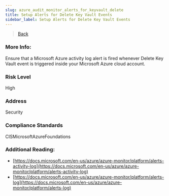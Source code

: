```yaml
---
slug: azure_audit_monitor_alerts_for_keyvault_delete
title: Setup Alerts for Delete Key Vault Events
sidebar_label: Setup Alerts for Delete Key Vault Events
---
```

> [Back](../../azuremonitoraudit)

### More Info:
Ensure that a Microsoft Azure activity log alert is fired whenever Delete Key Vault event is triggered inside your Microsoft Azure cloud account.

### Risk Level
High

### Address
Security

### Compliance Standards
CISMicrosoftAzureFoundations

### Additional Reading:
- [https://docs.microsoft.com/en-us/azure/azure-monitor/platform/alerts-activity-log](https://docs.microsoft.com/en-us/azure/azure-monitor/platform/alerts-activity-log) 
- [https://docs.microsoft.com/en-us/azure/azure-monitor/platform/alerts-log](https://docs.microsoft.com/en-us/azure/azure-monitor/platform/alerts-log) 
